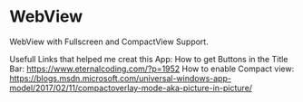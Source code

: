 # WebView
WebView with Fullscreen and CompactView Support.

Usefull Links that helped me creat this App:
How to get Buttons in the Title Bar: https://www.eternalcoding.com/?p=1952
How to enable Compact view: https://blogs.msdn.microsoft.com/universal-windows-app-model/2017/02/11/compactoverlay-mode-aka-picture-in-picture/
